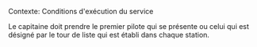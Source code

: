 Contexte: Conditions d'exécution du service

Le capitaine doit prendre le premier pilote qui se présente ou celui qui est désigné par le tour de liste qui est établi dans chaque station.